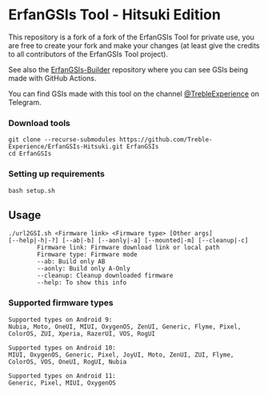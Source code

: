 # ErfanGSIs Tool - Hitsuki Edition

This repository is a fork of a fork of the ErfanGSIs Tool for private use, you are free to create your fork and make your changes (at least give the credits to all contributors of the ErfanGSIs Tool project).

See also the [ErfanGSIs-Builder](https://github.com/Project-WKF/ErfanGSIs-Builder) repository where you can see GSIs being made with GitHub Actions.

You can find GSIs made with this tool on the channel [@TrebleExperience](https://t.me/TrebleExperience) on Telegram.

### Download tools

```
git clone --recurse-submodules https://github.com/Treble-Experience/ErfanGSIs-Hitsuki.git ErfanGSIs 
cd ErfanGSIs
```

### Setting up requirements

```
bash setup.sh
```

## Usage

```
./url2GSI.sh <Firmware link> <Firmware type> [Other args]
[--help|-h|-?] [--ab|-b] [--aonly|-a] [--mounted|-m] [--cleanup|-c]
        Firmware link: Firmware download link or local path
        Firmware type: Firmware mode
        --ab: Build only AB
        --aonly: Build only A-Only
        --cleanup: Cleanup downloaded firmware
        --help: To show this info
```

### Supported firmware types

```
Supported types on Android 9:
Nubia, Moto, OneUI, MIUI, OxygenOS, ZenUI, Generic, Flyme, Pixel, ColorOS, ZUI, Xperia, RazerUI, VOS, RogUI

Supported types on Android 10:
MIUI, OxygenOS, Generic, Pixel, JoyUI, Moto, ZenUI, ZUI, Flyme, ColorOS, VOS, OneUI, RogUI, Nubia

Supported types on Android 11:
Generic, Pixel, MIUI, OxygenOS
```
